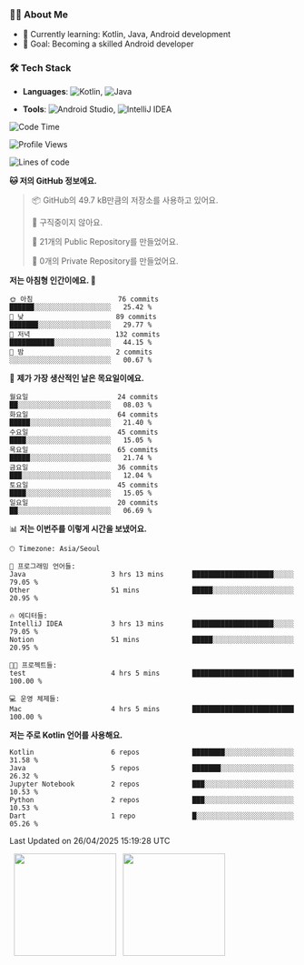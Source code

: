 ### 👨‍💻 About Me
- 🌱 Currently learning: Kotlin, Java, Android development
- 🎯 Goal: Becoming a skilled Android developer

### 🛠 Tech Stack
- **Languages**: ![Kotlin](https://img.shields.io/badge/Kotlin-0095D5?style=flat-square&logo=kotlin&logoColor=white), 
![Java](https://img.shields.io/badge/Java-007396?style=flat-square&logo=coffeescript&logoColor=white)

- **Tools**:
![Android Studio](https://img.shields.io/badge/Android%20Studio-3DDC84?style=flat-square&logo=android-studio&logoColor=white), 
![IntelliJ IDEA](https://img.shields.io/badge/IntelliJ%20IDEA-000000?style=flat-square&logo=intellij-idea&logoColor=white)

<!--START_SECTION:waka-->
![Code Time](http://img.shields.io/badge/Code%20Time-112%20hrs%2052%20mins-blue)

![Profile Views](http://img.shields.io/badge/Profile%20Views-0-blue)

![Lines of code](https://img.shields.io/badge/%EC%A0%80%EB%8A%94%20%EC%97%AC%ED%83%9C%EA%B9%8C%EC%A7%80%20-259.8%20thousand%20%EC%A4%84%EC%9D%98%20%EC%BD%94%EB%93%9C%EB%A5%BC%20%EC%9E%91%EC%84%B1%ED%96%88%EC%96%B4%EC%9A%94.-blue)

**🐱 저의 GitHub 정보에요.** 

> 📦 GitHub의 49.7 kB만큼의 저장소를 사용하고 있어요. 
 > 
> 🚫 구직중이지 않아요.
 > 
> 📜 21개의 Public Repository를 만들었어요. 
 > 
> 🔑 0개의 Private Repository를 만들었어요. 
 > 
**저는 아침형 인간이에요. 🐤** 

```text
🌞 아침                     76 commits          ██████░░░░░░░░░░░░░░░░░░░   25.42 % 
🌆 낮　                     89 commits          ███████░░░░░░░░░░░░░░░░░░   29.77 % 
🌃 저녁                     132 commits         ███████████░░░░░░░░░░░░░░   44.15 % 
🌙 밤　                     2 commits           ░░░░░░░░░░░░░░░░░░░░░░░░░   00.67 % 
```
📅 **제가 가장 생산적인 날은 목요일이에요.** 

```text
월요일                      24 commits          ██░░░░░░░░░░░░░░░░░░░░░░░   08.03 % 
화요일                      64 commits          █████░░░░░░░░░░░░░░░░░░░░   21.40 % 
수요일                      45 commits          ████░░░░░░░░░░░░░░░░░░░░░   15.05 % 
목요일                      65 commits          █████░░░░░░░░░░░░░░░░░░░░   21.74 % 
금요일                      36 commits          ███░░░░░░░░░░░░░░░░░░░░░░   12.04 % 
토요일                      45 commits          ████░░░░░░░░░░░░░░░░░░░░░   15.05 % 
일요일                      20 commits          ██░░░░░░░░░░░░░░░░░░░░░░░   06.69 % 
```


📊 **저는 이번주를 이렇게 시간을 보냈어요.** 

```text
🕑︎ Timezone: Asia/Seoul

💬 프로그래밍 언어들: 
Java                     3 hrs 13 mins       ████████████████████░░░░░   79.05 % 
Other                    51 mins             █████░░░░░░░░░░░░░░░░░░░░   20.95 % 

🔥 에디터들: 
IntelliJ IDEA            3 hrs 13 mins       ████████████████████░░░░░   79.05 % 
Notion                   51 mins             █████░░░░░░░░░░░░░░░░░░░░   20.95 % 

🐱‍💻 프로젝트들: 
test                     4 hrs 5 mins        █████████████████████████   100.00 % 

💻 운영 체제들: 
Mac                      4 hrs 5 mins        █████████████████████████   100.00 % 
```

**저는 주로 Kotlin 언어를 사용해요.** 

```text
Kotlin                   6 repos             ████████░░░░░░░░░░░░░░░░░   31.58 % 
Java                     5 repos             ███████░░░░░░░░░░░░░░░░░░   26.32 % 
Jupyter Notebook         2 repos             ███░░░░░░░░░░░░░░░░░░░░░░   10.53 % 
Python                   2 repos             ███░░░░░░░░░░░░░░░░░░░░░░   10.53 % 
Dart                     1 repo              █░░░░░░░░░░░░░░░░░░░░░░░░   05.26 % 
```




 Last Updated on 26/04/2025 15:19:28 UTC
<!--END_SECTION:waka-->

<p>
  <img height="180em" src="https://github-readme-stats.vercel.app/api?username=JongHyun070105&show_icons=true&include_all_commits=true&bg_color=0d1117&title_color=ffffff&text_color=c9d1d9&icon_color=79ff97">
  <img height="180em" src="https://github-readme-stats.vercel.app/api/top-langs/?username=JongHyun070105&layout=compact&langs_count=4&bg_color=0d1117&title_color=ffffff&text_color=c9d1d9&hide=php,jupyter%20notebook&hide_repo=EcoStep,mimir,git-session">
</p>
